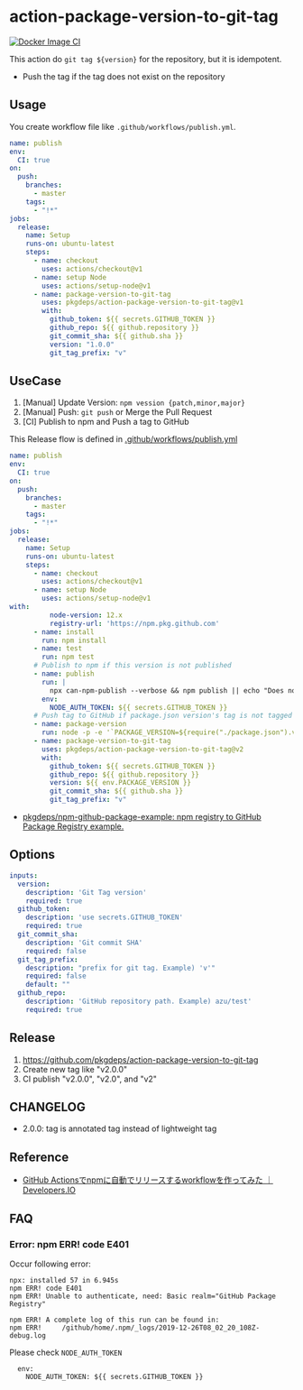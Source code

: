 #  action-package-version-to-git-tag

[![Docker Image CI](https://github.com/pkgdeps/action-package-version-to-git-tag/workflows/Docker%20Image%20CI/badge.svg)](https://github.com/pkgdeps/action-package-version-to-git-tag/actions)

This action do `git tag ${version}` for the repository, but it is idempotent. 

- Push the tag if the tag does not exist on the repository

## Usage

You create workflow file like `.github/workflows/publish.yml`.

```yml
name: publish
env:
  CI: true
on:
  push:
    branches:
      - master
    tags:
      - "!*"
jobs:
  release:
    name: Setup
    runs-on: ubuntu-latest
    steps:
      - name: checkout
        uses: actions/checkout@v1
      - name: setup Node
        uses: actions/setup-node@v1
      - name: package-version-to-git-tag
        uses: pkgdeps/action-package-version-to-git-tag@v1
        with:
          github_token: ${{ secrets.GITHUB_TOKEN }}
          github_repo: ${{ github.repository }}
          git_commit_sha: ${{ github.sha }}
          version: "1.0.0"
          git_tag_prefix: "v"
```

## UseCase

1. [Manual] Update Version: `npm vession {patch,minor,major}`
2. [Manual] Push: `git push` or Merge the Pull Request
3. [CI] Publish to npm and Push a tag to GitHub  

This Release flow is defined in [.github/workflows/publish.yml](./.github/workflows/publish.yml)

```yaml
name: publish
env:
  CI: true
on:
  push:
    branches:
      - master
    tags:
      - "!*"
jobs:
  release:
    name: Setup
    runs-on: ubuntu-latest
    steps:
      - name: checkout
        uses: actions/checkout@v1
      - name: setup Node
        uses: actions/setup-node@v1
with:
          node-version: 12.x
          registry-url: 'https://npm.pkg.github.com'
      - name: install
        run: npm install
      - name: test
        run: npm test
      # Publish to npm if this version is not published
      - name: publish
        run: |
          npx can-npm-publish --verbose && npm publish || echo "Does not publish"
        env:
          NODE_AUTH_TOKEN: ${{ secrets.GITHUB_TOKEN }}
      # Push tag to GitHub if package.json version's tag is not tagged
      - name: package-version
        run: node -p -e '`PACKAGE_VERSION=${require("./package.json").version}`' >> $GITHUB_ENV
      - name: package-version-to-git-tag
        uses: pkgdeps/action-package-version-to-git-tag@v2
        with:
          github_token: ${{ secrets.GITHUB_TOKEN }}
          github_repo: ${{ github.repository }}
          version: ${{ env.PACKAGE_VERSION }}
          git_commit_sha: ${{ github.sha }}
          git_tag_prefix: "v"
```

- [pkgdeps/npm-github-package-example: npm registry to GitHub Package Registry example.](https://github.com/pkgdeps/npm-github-package-example)

## Options

```yaml
inputs:
  version:
    description: 'Git Tag version'
    required: true
  github_token:
    description: 'use secrets.GITHUB_TOKEN'
    required: true
  git_commit_sha:
    description: 'Git commit SHA'
    required: false
  git_tag_prefix:
    description: "prefix for git tag. Example) 'v'"
    required: false
    default: ""
  github_repo:
    description: 'GitHub repository path. Example) azu/test'
    required: true
```

## Release

1. https://github.com/pkgdeps/action-package-version-to-git-tag
2. Create new tag like "v2.0.0"
3. CI publish "v2.0.0", "v2.0", and "v2"

## CHANGELOG

- 2.0.0: tag is annotated tag instead of lightweight tag

## Reference

- [GitHub Actionsでnpmに自動でリリースするworkflowを作ってみた ｜ Developers.IO](https://dev.classmethod.jp/etc/github-actions-npm-automatic-release/)

## FAQ

### Error: npm ERR! code E401

Occur following error:

```
npx: installed 57 in 6.945s
npm ERR! code E401
npm ERR! Unable to authenticate, need: Basic realm="GitHub Package Registry"

npm ERR! A complete log of this run can be found in:
npm ERR!     /github/home/.npm/_logs/2019-12-26T08_02_20_108Z-debug.log
```

Please check `NODE_AUTH_TOKEN`

```
  env:
    NODE_AUTH_TOKEN: ${{ secrets.GITHUB_TOKEN }}
```
